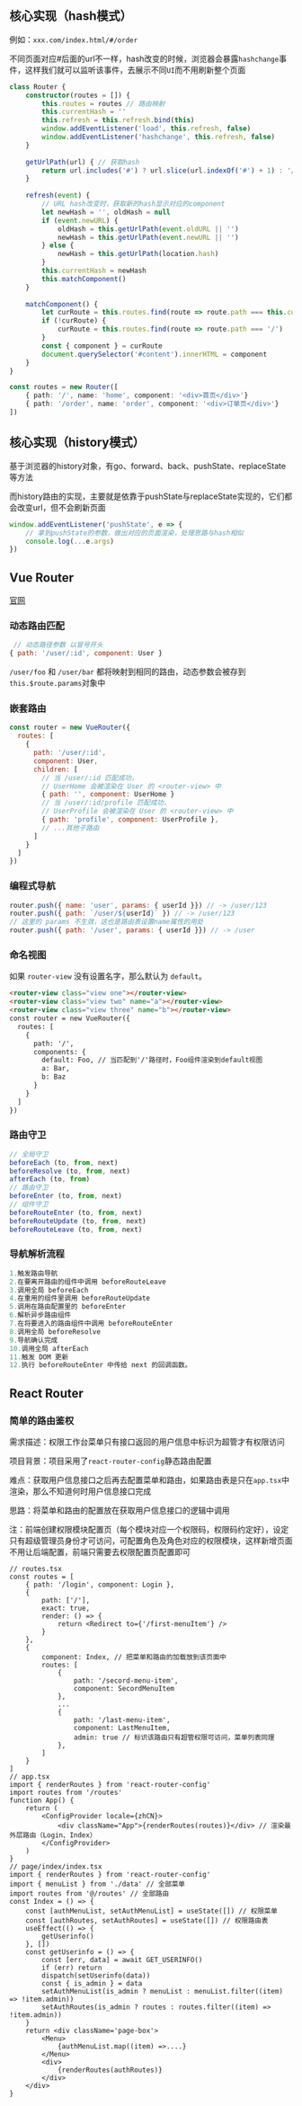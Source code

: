## 核心实现（hash模式）

例如：`xxx.com/index.html/#/order`

不同页面对应#后面的url不一样，hash改变的时候，浏览器会暴露`hashchange`事件，这样我们就可以监听该事件，去展示不同`UI`而不用刷新整个页面

```ts
class Router {
    constructor(routes = []) {
        this.routes = routes // 路由映射
        this.currentHash = ''
        this.refresh = this.refresh.bind(this)
        window.addEventListener('load', this.refresh, false)
        window.addEventListener('hashchange', this.refresh, false)
    }
    
    getUrlPath(url) { // 获取hash
        return url.includes('#') ? url.slice(url.indexOf('#') + 1) : '/'
    }
    
    refresh(event) {
        // URL hash改变时，获取新的hash显示对应的component
        let newHash = '', oldHash = null
        if (event.newURL) {
            oldHash = this.getUrlPath(event.oldURL || '')
            newHash = this.getUrlPath(event.newURL || '')
        } else {
            newHash = this.getUrlPath(location.hash)
        }
        this.currentHash = newHash
        this.matchComponent()
    }
    
    matchComponent() {
        let curRoute = this.routes.find(route => route.path === this.currentHash)
        if (!curRoute) {
            curRoute = this.routes.find(route => route.path === '/')
        }
        const { component } = curRoute
        document.querySelector('#content').innerHTML = component
    }
}

const routes = new Router([
    { path: '/', name: 'home', component: '<div>首页</div>'}
    { path: '/order', name: 'order', component: '<div>订单页</div>'}
])
```

## 核心实现（history模式）

基于浏览器的history对象，有go、forward、back、pushState、replaceState等方法

而history路由的实现，主要就是依靠于pushState与replaceState实现的，它们都会改变url，但不会刷新页面

```ts
window.addEventListener('pushState', e => {
    // 拿到pushState的参数，做出对应的页面渲染，处理思路与hash相似
    console.log(...e.args)
})
```

## Vue Router

[官网](https://router.vuejs.org/installation.html)

### 动态路由匹配

```js
 // 动态路径参数 以冒号开头
{ path: '/user/:id', component: User }
```

`/user/foo` 和 `/user/bar` 都将映射到相同的路由，动态参数会被存到`this.$route.params`对象中

### 嵌套路由

```js
const router = new VueRouter({
  routes: [
    {
      path: '/user/:id',
      component: User,
      children: [
        // 当 /user/:id 匹配成功，
        // UserHome 会被渲染在 User 的 <router-view> 中
        { path: '', component: UserHome }
        // 当 /user/:id/profile 匹配成功，
        // UserProfile 会被渲染在 User 的 <router-view> 中
        { path: 'profile', component: UserProfile },
        // ...其他子路由
      ]
    }
  ]
})
```

### 编程式导航

```js
router.push({ name: 'user', params: { userId }}) // -> /user/123
router.push({ path: `/user/${userId}` }) // -> /user/123
// 这里的 params 不生效，这也是路由表设置name属性的用处
router.push({ path: '/user', params: { userId }}) // -> /user
```

### 命名视图

如果 `router-view` 没有设置名字，那么默认为 `default`。

```html
<router-view class="view one"></router-view>
<router-view class="view two" name="a"></router-view>
<router-view class="view three" name="b"></router-view>
const router = new VueRouter({
  routes: [
    {
      path: '/',
      components: {
        default: Foo, // 当匹配到'/'路径时，Foo组件渲染到default视图
        a: Bar,
        b: Baz
      }
    }
  ]
})
```

### 路由守卫

```js
// 全局守卫
beforeEach (to, from, next)
beforeResolve (to, from, next)
afterEach (to, from)
// 路由守卫
beforeEnter (to, from, next)
// 组件守卫
beforeRouteEnter (to, from, next)
beforeRouteUpdate (to, from, next)
beforeRouteLeave (to, from, next)
```

### 导航解析流程

```js
1.触发路由导航
2.在要离开路由的组件中调用 beforeRouteLeave
3.调用全局 beforeEach
4.在重用的组件里调用 beforeRouteUpdate
5.调用在路由配置里的 beforeEnter
6.解析异步路由组件
7.在将要进入的路由组件中调用 beforeRouteEnter
8.调用全局 beforeResolve
9.导航确认完成
10.调用全局 afterEach
11.触发 DOM 更新
12.执行 beforeRouteEnter 中传给 next 的回调函数。
```

## React Router

### 简单的路由鉴权

需求描述：权限工作台菜单只有接口返回的用户信息中标识为超管才有权限访问

项目背景：项目采用了`react-router-config`静态路由配置

难点：获取用户信息接口之后再去配置菜单和路由，如果路由表是只在`app.tsx`中渲染，那么不知道何时用户信息接口完成

思路：将菜单和路由的配置放在获取用户信息接口的逻辑中调用

注：前端创建权限模块配置页（每个模块对应一个权限码，权限码约定好），设定只有超级管理员身份才可访问，可配置角色及角色对应的权限模块，这样新增页面不用让后端配置，前端只需要去权限配置页配置即可

```tsx
// routes.tsx
const routes = [
    { path: '/login', component: Login },
    {
        path: ['/'],
        exact: true,
        render: () => {
            return <Redirect to={'/first-menuItem'} />
        }
    },
    {
        component: Index, // 把菜单和路由的加载放到该页面中
        routes: [
            {
                path: '/secord-menu-item',
                component: SecordMenuItem
            },
            ...
            {
                path: '/last-menu-item',
                component: LastMenuItem,
                admin: true // 标识该路由只有超管权限可访问，菜单列表同理
            },
        ]
    }
]
// app.tsx
import { renderRoutes } from 'react-router-config'
import routes from '/routes'
function App() {
    return (
        <ConfigProvider locale={zhCN}>
            <div className="App">{renderRoutes(routes)}</div> // 渲染最外层路由（Login、Index） 
        </ConfigProvider>
    )
}
// page/index/index.tsx
import { renderRoutes } from 'react-router-config'
import { menuList } from './data' // 全部菜单
import routes from '@/routes' // 全部路由
const Index = () => {
    const [authMenuList, setAuthMenuList] = useState([]) // 权限菜单
    const [authRoutes, setAuthRoutes] = useState([]) // 权限路由表
    useEffect(() => {
        getUserinfo()
    }, [])
    const getUserinfo = () => {
        const [err, data] = await GET_USERINFO()
        if (err) return
        dispatch(setUserinfo(data))
        const { is_admin } = data
        setAuthMenuList(is_admin ? menuList : menuList.filter((item) => !item.admin))
        setAuthRoutes(is_admin ? routes : routes.filter((item) => !item.admin))
    }
    return <div className='page-box'>
        <Menu>
            {authMenuList.map((item) =>....}
        </Menu>
        <div>
            {renderRoutes(authRoutes)}
        </div>
    </div>
}
```

